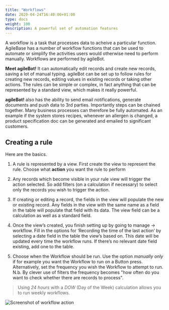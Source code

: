 ```yaml
---
title: "Workflows"
date: 2020-04-24T16:40:00+01:00
type: docs
weight: 100
description: A powerful set of automation features
---
```


A workflow is a task that processes data to acheive a particular function. AgileBase has a number of workflow functions that can be used to automate or simplify the activities users would otherwise need to perform manually. Workflows are performed by agileBot.

**Meet agileBot!** It can automatically edit records and create new records, saving a lot of manual typing. agileBot can be set up to follow rules for creating new records, editing values in existing records or taking other actions. The rules can be simple or complex, in fact anything that can be represented by a standard view, which makes it really powerful.

**agileBot!** also has the ability to send email notifications, generate documents and push data to 3rd parties. Importantly steps can be chained together. Many business processes can therefore be fully automated. As an example if the system stores recipes, whenever an allergen is changed, a product specification doc can be generated and emailed to significant customers.

## Creating a rule

Here are the basics.

1) A rule is represented by a view. First create the view to represent the rule. Choose what **action** you want the rule to perform

2) Any records which become visible in your rule view will trigger the action selected. So add filters (on a calculation if necessary) to select only the records you wish to trigger the action.

3) If creating or editing a record, the fields in the view will populate the new or existing record. Any fields in the view with the same name as a field in the table will populate that field with its data. The view field can be a calculation as well as a standard field.

4) Once the view’s created, you finish setting up by going to manage -> workflow. Fill in the options for ‘Recording the time of the last action’ by selecting a date field in the table the view’s based on. This date will be updated every time the workflow runs. If there’s no relevant date field existing, add one to the table.

5) Choose when the Workflow should be run. Use the option _manually only_ if for example you want the Workflow to run on a Button press. Alternatively, set the frequency you wish the Workflow to attempt to run. N.b. By clever use of filters the frequency becomes "how often do you want to check whether there are records to process". 
>Using _24 hours_ with a _DOW_ (Day of the Week) calculation allows you to run weekly workflows.  

![Screenshot of workflow action](/workflow.png)

